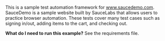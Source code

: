 This is a sample test automation framework for www.saucedemo.com.  SauceDemo is a sample website built by SauceLabs that allows users to practice browser automation.
These tests cover many test cases such as signing in/out, adding items to the cart, and checking out.

**What do I need to run this example?**
See the requirements file.
